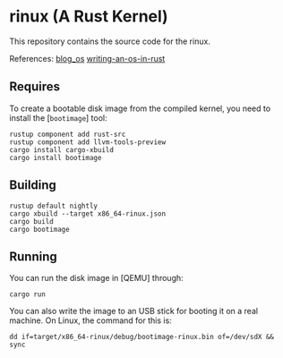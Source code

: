 # rinux (A Rust Kernel)

This repository contains the source code for the rinux.

References:
[blog_os](https://github.com/phil-opp/blog_os)
[writing-an-os-in-rust](https://github.com/rustcc/writing-an-os-in-rust)


## Requires
To create a bootable disk image from the compiled kernel, you need to install the [`bootimage`] tool:
```
rustup component add rust-src
rustup component add llvm-tools-preview
cargo install cargo-xbuild
cargo install bootimage
```


## Building
```
rustup default nightly
cargo xbuild --target x86_64-rinux.json
cargo build
cargo bootimage
```

## Running
You can run the disk image in [QEMU] through:
```
cargo run
```

You can also write the image to an USB stick for booting it on a real machine. On Linux, the command for this is:
```
dd if=target/x86_64-rinux/debug/bootimage-rinux.bin of=/dev/sdX && sync
```
